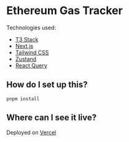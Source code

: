 # Ethereum Gas Tracker

Technologies used:

- [T3 Stack](https://create.t3.gg/)
- [Next.js](https://nextjs.org)
- [Tailwind CSS](https://tailwindcss.com)
- [Zustand](https://github.com/pmndrs/zustand)
- [React Query](https://tanstack.com/query/latest/docs/framework/react/overview)

## How do I set up this?

`pnpm install`

## Where can I see it live?

Deployed on [Vercel](https://create.t3.gg/en/deployment/vercel)
